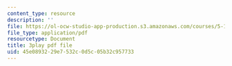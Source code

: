 ```yaml
---
content_type: resource
description: ''
file: https://ol-ocw-studio-app-production.s3.amazonaws.com/courses/5-112-principles-of-chemical-science-fall-2005/45e0893229e7532c0d5c05b32c957733_-uEwMV9DHZo.pdf
file_type: application/pdf
resourcetype: Document
title: 3play pdf file
uid: 45e08932-29e7-532c-0d5c-05b32c957733
---
```

